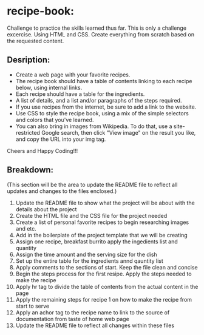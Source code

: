 # recipe-book:
Challenge to practice the skills learned thus far. This is only a challenge excercise. Using HTML and CSS.
Create everything from scratch based on the requested content. 

## Desription:

* Create a web page with your favorite recipes.
* The recipe book should have a table of contents linking to each recipe below, using internal links.
* Each recipe should have a table for the ingredients.
* A list of details, and a list and/or paragraphs of the steps required.
* If you use recipes from the internet, be sure to add a link to the website.
* Use CSS to style the recipe book, using a mix of the simple selectors and colors that you've learned.
* You can also bring in images from Wikipedia. To do that, use a site-restricted Google search, then click "View image" on the result you like, and copy the URL into your img tag.

Cheers and Happy Coding!!!

## Breakdown: 
(This section will be the area to update the README file to reflect all updates and changes to the files enclosed.)

1. Update the README file to show what the project will be about with the details about the project
2. Create the HTML file and the CSS file for the project needed
3. Create a list of personal favorite recipes to begin researching images and etc.
4. Add in the boilerplate of the project template that we will be creating
5. Assign one recipe, breakfast burrito apply the ingedients list and quantity
6. Assign the time amount and the serving size for the dish
7. Set up the entire table for the ingredients annd qauntity list
8. Apply comments to the sections of start. Keep the file clean and concise
9. Begin the steps process for the first resipe. Apply the steps needed to make the recipe
10. Apply hr tag to divide the table of contents from the actual content in the page
11. Apply the remaining steps for recipe 1 on how to make the recipe from start to serve
12. Apply an achor tag to the recipe name to link to the source of documentation from taste of home web page
13. Update the README file to reflect all changes within these files

